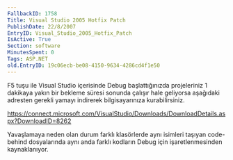 ```yaml
---
FallbackID: 1758
Title: Visual Studio 2005 Hotfix Patch
PublishDate: 22/8/2007
EntryID: Visual_Studio_2005_Hotfix_Patch
IsActive: True
Section: software
MinutesSpent: 0
Tags: ASP.NET
old.EntryID: 19c06ecb-be08-4150-9634-4286cd4f1e50
---
```

F5 tuşu ile Visual Studio içerisinde Debug başlattığınızda projeleriniz
1 dakikaya yakın bir bekleme süresi sonunda çalışır hale geliyorsa
aşağıdaki adresten gerekli yamayı indirerek bilgisayarınıza
kurabilirsiniz.

<https://connect.microsoft.com/VisualStudio/Downloads/DownloadDetails.aspx?DownloadID=8262>

Yavaşlamaya neden olan durum farklı klasörlerde aynı isimleri taşıyan
code-behind dosyalarında aynı anda farklı kodların Debug için
işaretlenmesinden kaynaklanıyor.


